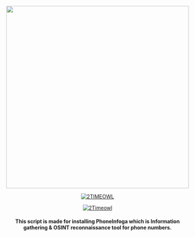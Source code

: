 <p align="center">
  <img src="https://i.imgur.com/LtUGnF3.png" width=500 />
</p>
<p align="center">
<a href="https://youtube.com/channel/UCl5oG2xGkLWE0hJeTg-wOSg"><img title="2TIMEOWL" src="https://img.shields.io/badge/MADE%20IN-INDIA-orange"></a>
</p>
</p>
<p align="center">
<a href="https://instagram.com/2timeowl?igshid=1p17hruv5cg68"><img title="2Timeowl" src="https://img.shields.io/badge/2TIME-OWL-green"></a>
</p>

<h4 align="center">This script is made for installing PhoneInfoga which is Information gathering & OSINT reconnaissance tool for phone numbers.</h4>
